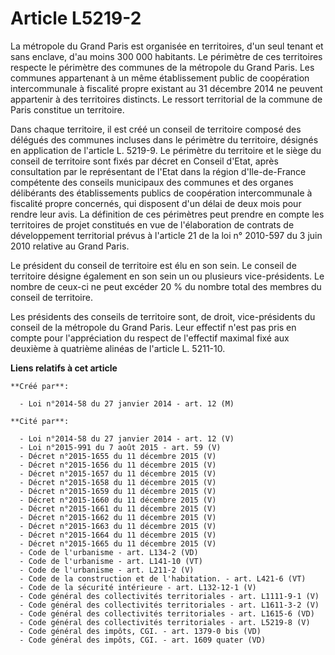 # Article L5219-2

La métropole du Grand Paris est organisée en territoires, d'un seul tenant et sans enclave, d'au moins 300 000 habitants. Le
périmètre de ces territoires respecte le périmètre des communes de la métropole du Grand Paris. Les communes appartenant à un
même établissement public de coopération intercommunale à fiscalité propre existant au 31 décembre 2014 ne peuvent appartenir
à des territoires distincts. Le ressort territorial de la commune de Paris constitue un territoire. 

Dans chaque territoire, il est créé un conseil de territoire composé des délégués des communes incluses dans le périmètre du
territoire, désignés en application de l'article L. 5219-9. Le périmètre du territoire et le siège du conseil de territoire
sont fixés par décret en Conseil d'Etat, après consultation par le représentant de l'Etat dans la région d'Ile-de-France
compétente des conseils municipaux des communes et des organes délibérants des établissements publics de coopération
intercommunale à fiscalité propre concernés, qui disposent d'un délai de deux mois pour rendre leur avis. La définition de
ces périmètres peut prendre en compte les territoires de projet constitués en vue de l'élaboration de contrats de
développement territorial prévus à l'article 21 de la loi n° 2010-597 du 3 juin 2010 relative au Grand Paris. 

Le président du conseil de territoire est élu en son sein. Le conseil de territoire désigne également en son sein un ou
plusieurs vice-présidents. Le nombre de ceux-ci ne peut excéder 20 % du nombre total des membres du conseil de territoire. 

Les présidents des conseils de territoire sont, de droit, vice-présidents du conseil de la métropole du Grand Paris. Leur
effectif n'est pas pris en compte pour l'appréciation du respect de l'effectif maximal fixé aux deuxième à quatrième alinéas
de l'article L. 5211-10.

**Liens relatifs à cet article**

	**Créé par**:

	  - Loi n°2014-58 du 27 janvier 2014 - art. 12 (M)

	**Cité par**:

	  - Loi n°2014-58 du 27 janvier 2014 - art. 12 (V)
	  - Loi n°2015-991 du 7 août 2015 - art. 59 (V)
	  - Décret n°2015-1655 du 11 décembre 2015 (V)
	  - Décret n°2015-1656 du 11 décembre 2015 (V)
	  - Décret n°2015-1657 du 11 décembre 2015 (V)
	  - Décret n°2015-1658 du 11 décembre 2015 (V)
	  - Décret n°2015-1659 du 11 décembre 2015 (V)
	  - Décret n°2015-1660 du 11 décembre 2015 (V)
	  - Décret n°2015-1661 du 11 décembre 2015 (V)
	  - Décret n°2015-1662 du 11 décembre 2015 (V)
	  - Décret n°2015-1663 du 11 décembre 2015 (V)
	  - Décret n°2015-1664 du 11 décembre 2015 (V)
	  - Décret n°2015-1665 du 11 décembre 2015 (V)
	  - Code de l'urbanisme - art. L134-2 (VD)
	  - Code de l'urbanisme - art. L141-10 (VT)
	  - Code de l'urbanisme - art. L211-2 (V)
	  - Code de la construction et de l'habitation. - art. L421-6 (VT)
	  - Code de la sécurité intérieure - art. L132-12-1 (V)
	  - Code général des collectivités territoriales - art. L1111-9-1 (V)
	  - Code général des collectivités territoriales - art. L1611-3-2 (V)
	  - Code général des collectivités territoriales - art. L1615-6 (VD)
	  - Code général des collectivités territoriales - art. L5219-8 (V)
	  - Code général des impôts, CGI. - art. 1379-0 bis (VD)
	  - Code général des impôts, CGI. - art. 1609 quater (VD)
